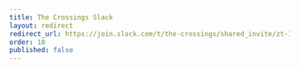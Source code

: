 ```yaml
---
title: The Crossings Slack
layout: redirect
redirect_url: https://join.slack.com/t/the-crossings/shared_invite/zt-1ido12bn6-f2ewbp4yx1g_lIIGGDDzYA
order: 10
published: false
---
```

